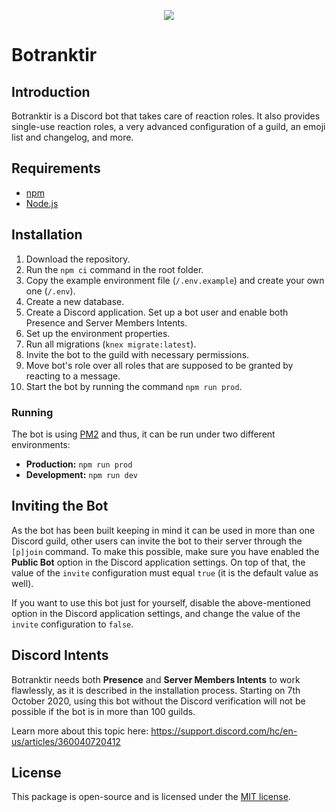 <p align="center"><img src="https://truckersmp.com/assets/img/truckersmp-logo-sm.png"></p>

# Botranktir

## Introduction

Botranktir is a Discord bot that takes care of reaction roles. It also provides single-use reaction roles, a very advanced configuration of a guild, an emoji list and changelog, and more.

## Requirements

- [npm](https://www.npmjs.com/)
- [Node.js](https://nodejs.org/en/)

## Installation

1. Download the repository.
2. Run the `npm ci` command in the root folder.
3. Copy the example environment file (`/.env.example`) and create your own one (`/.env`).
4. Create a new database.
5. Create a Discord application. Set up a bot user and enable both Presence and Server Members Intents.
6. Set up the environment properties.
7. Run all migrations (`knex migrate:latest`).
8. Invite the bot to the guild with necessary permissions.
9. Move bot's role over all roles that are supposed to be granted by reacting to a message.
10. Start the bot by running the command `npm run prod`.

### Running

The bot is using [PM2](http://pm2.keymetrics.io/) and thus, it can be run under two different environments:

- **Production:** `npm run prod`
- **Development:** `npm run dev`

## Inviting the Bot

As the bot has been built keeping in mind it can be used in more than one Discord guild, other users can invite the bot to their server through the `[p]join` command. To make this possible, make sure you have enabled the **Public Bot** option in the Discord application settings. On top of that, the value of the `invite` configuration must equal `true` (it is the default value as well).

If you want to use this bot just for yourself, disable the above-mentioned option in the Discord application settings, and change the value of the `invite` configuration to `false`.

## Discord Intents

Botranktir needs both **Presence** and **Server Members Intents** to work flawlessly, as it is described in the installation process. Starting on 7th October 2020, using this bot without the Discord verification will not be possible if the bot is in more than 100 guilds.

Learn more about this topic here: https://support.discord.com/hc/en-us/articles/360040720412

## License

This package is open-source and is licensed under the [MIT license](LICENSE.md).
